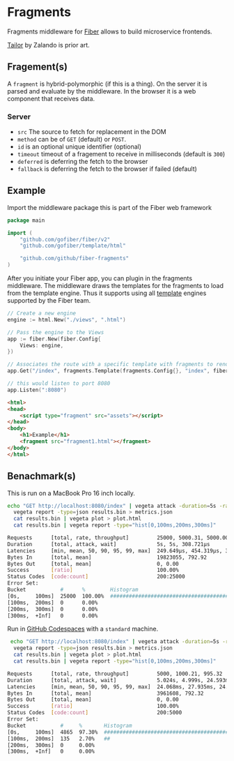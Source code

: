 # Fragments

Fragments middleware for [Fiber](https://github.com/gofiber/fiber) allows to build microservice frontends.

[Tailor](https://github.com/zalando/tailor) by Zalando is prior art.

## Fragement(s)

A `fragment` is hybrid-polymorphic (if this is a thing). On the server it is parsed and evaluate by the middleware. In the browser it is a web component that receives data.

### Server

* `src` The source to fetch for replacement in the DOM
* `method` can be of `GET` (default) or `POST`.
* `id` is an optional unique identifier (optional)
* `timeout` timeout of a fragement to receive in milliseconds (default is `300`)
* `deferred` is deferring the fetch to the browser
* `fallback` is deferring the fetch to the browser if failed (default)

## Example

Import the middleware package this is part of the Fiber web framework

```go
package main

import (
	"github.com/gofiber/fiber/v2"
	"github.com/gofiber/template/html"

	"github.com/github/fiber-fragments"
)
```

After you initiate your Fiber app, you can plugin in the fragments middleware. The middleware draws the templates for the fragments to load from the template engine. Thus it supports using all [template](https://github.com/gofiber/template) engines supported by the Fiber team.

```go
// Create a new engine
engine := html.New("./views", ".html")

// Pass the engine to the Views
app := fiber.New(fiber.Config{
	Views: engine,
})

// Associates the route with a specific template with fragments to render
app.Get("/index", fragments.Template(fragments.Config{}, "index", fiber.Map{}, "layouts/main"))

// this would listen to port 8080
app.Listen(":8080")
```

```html
<html>
<head>
    <script type="fragment" src="assets"></script>
</head>
<body>
    <h1>Example</h1>
    <fragment src="fragment1.html"></fragment>
</body>
</html>

```

## Benachmark(s)

This is run on a MacBook Pro 16 inch locally.

```bash
echo "GET http://localhost:8080/index" | vegeta attack -duration=5s -rate 5000 | tee results.bin | vegeta report
  vegeta report -type=json results.bin > metrics.json
  cat results.bin | vegeta plot > plot.html
  cat results.bin | vegeta report -type="hist[0,100ms,200ms,300ms]"

Requests      [total, rate, throughput]         25000, 5000.31, 5000.00
Duration      [total, attack, wait]             5s, 5s, 308.721µs
Latencies     [min, mean, 50, 90, 95, 99, max]  249.649µs, 454.319µs, 387.801µs, 702.347µs, 818.665µs, 1.054ms, 8.348ms
Bytes In      [total, mean]                     19823055, 792.92
Bytes Out     [total, mean]                     0, 0.00
Success       [ratio]                           100.00%
Status Codes  [code:count]                      200:25000
Error Set:
Bucket           #      %        Histogram
[0s,     100ms]  25000  100.00%  ###########################################################################
[100ms,  200ms]  0      0.00%
[200ms,  300ms]  0      0.00%
[300ms,  +Inf]   0      0.00%
```

Run in [GitHub Codespaces](https://github.com/features/codespaces) with a `standard` machine.

```bash
 echo "GET http://localhost:8080/index" | vegeta attack -duration=5s -rate 1000 | tee results.bin | vegeta report
  vegeta report -type=json results.bin > metrics.json
  cat results.bin | vegeta plot > plot.html
  cat results.bin | vegeta report -type="hist[0,100ms,200ms,300ms]"

Requests      [total, rate, throughput]         5000, 1000.21, 995.32
Duration      [total, attack, wait]             5.024s, 4.999s, 24.593ms
Latencies     [min, mean, 50, 90, 95, 99, max]  24.068ms, 27.935ms, 24.772ms, 26.248ms, 28.193ms, 132.136ms, 139.897ms
Bytes In      [total, mean]                     3961608, 792.32
Bytes Out     [total, mean]                     0, 0.00
Success       [ratio]                           100.00%
Status Codes  [code:count]                      200:5000
Error Set:
Bucket           #     %       Histogram
[0s,     100ms]  4865  97.30%  ########################################################################
[100ms,  200ms]  135   2.70%   ##
[200ms,  300ms]  0     0.00%
[300ms,  +Inf]   0     0.00%
```
